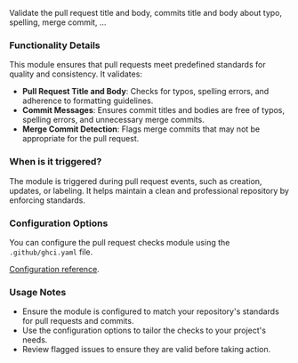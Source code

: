 Validate the pull request title and body, commits title and body about typo, spelling,
merge commit, ...

### Functionality Details

This module ensures that pull requests meet predefined standards for quality and consistency. It validates:

- **Pull Request Title and Body**: Checks for typos, spelling errors, and adherence to formatting guidelines.
- **Commit Messages**: Ensures commit titles and bodies are free of typos, spelling errors, and unnecessary merge commits.
- **Merge Commit Detection**: Flags merge commits that may not be appropriate for the pull request.

### When is it triggered?

The module is triggered during pull request events, such as creation, updates, or labeling. It helps maintain a clean and professional repository by enforcing standards.

### Configuration Options

You can configure the pull request checks module using the `.github/ghci.yaml` file.

[Configuration reference](https://github.com/camptocamp/github-app-geo-project/blob/master/PULL-REQUEST-CHECKS-CONFIG.md).

### Usage Notes

- Ensure the module is configured to match your repository's standards for pull requests and commits.
- Use the configuration options to tailor the checks to your project's needs.
- Review flagged issues to ensure they are valid before taking action.

